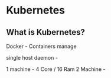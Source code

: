 # Kubernetes

## What is Kubernetes?

Docker - Containers manage

single host daemon - 

1 machine - 4 Core / 16 Ram
2 Machine -